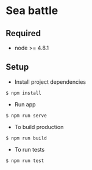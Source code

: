 Sea battle
===============================

## Required

 - node >= 4.8.1

## Setup

- Install project dependencies
```text
$ npm install
```
- Run app
```text
$ npm run serve 
```
- To build production 
```text
$ npm run build
```
- To run tests
```text
$ npm run test
```

